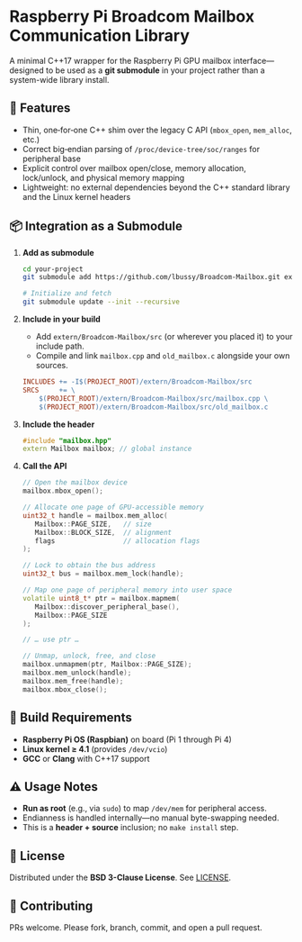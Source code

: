 # Raspberry Pi Broadcom Mailbox Communication Library

A minimal C++17 wrapper for the Raspberry Pi GPU mailbox interface—designed to be used as a **git submodule** in your project rather than a system-wide library install.

## 📌 Features

* Thin, one‑for‑one C++ shim over the legacy C API (`mbox_open`, `mem_alloc`, etc.)
* Correct big‑endian parsing of `/proc/device-tree/soc/ranges` for peripheral base
* Explicit control over mailbox open/close, memory allocation, lock/unlock, and physical memory mapping
* Lightweight: no external dependencies beyond the C++ standard library and the Linux kernel headers

## 📦 Integration as a Submodule

1. **Add as submodule**

   ```bash
   cd your-project
   git submodule add https://github.com/lbussy/Broadcom-Mailbox.git extern/Broadcom-Mailbox

   # Initialize and fetch
   git submodule update --init --recursive
   ```

2. **Include in your build**

   * Add `extern/Broadcom-Mailbox/src` (or wherever you placed it) to your include path.
   * Compile and link `mailbox.cpp` and `old_mailbox.c` alongside your own sources.

   ```makefile
   INCLUDES += -I$(PROJECT_ROOT)/extern/Broadcom-Mailbox/src
   SRCS     += \
       $(PROJECT_ROOT)/extern/Broadcom-Mailbox/src/mailbox.cpp \
       $(PROJECT_ROOT)/extern/Broadcom-Mailbox/src/old_mailbox.c
   ```

3. **Include the header**

   ```cpp
   #include "mailbox.hpp"
   extern Mailbox mailbox; // global instance
   ```

4. **Call the API**

   ```cpp
   // Open the mailbox device
   mailbox.mbox_open();

   // Allocate one page of GPU‐accessible memory
   uint32_t handle = mailbox.mem_alloc(
      Mailbox::PAGE_SIZE,   // size
      Mailbox::BLOCK_SIZE,  // alignment
      flags                 // allocation flags
   );

   // Lock to obtain the bus address
   uint32_t bus = mailbox.mem_lock(handle);

   // Map one page of peripheral memory into user space
   volatile uint8_t* ptr = mailbox.mapmem(
      Mailbox::discover_peripheral_base(),
      Mailbox::PAGE_SIZE
   );

   // … use ptr …

   // Unmap, unlock, free, and close
   mailbox.unmapmem(ptr, Mailbox::PAGE_SIZE);
   mailbox.mem_unlock(handle);
   mailbox.mem_free(handle);
   mailbox.mbox_close();
   ```

## 🔧 Build Requirements

* **Raspberry Pi OS (Raspbian)** on board (Pi 1 through Pi 4)
* **Linux kernel ≥ 4.1** (provides `/dev/vcio`)
* **GCC** or **Clang** with C++17 support

## ⚠️ Usage Notes

* **Run as root** (e.g., via `sudo`) to map `/dev/mem` for peripheral access.
* Endianness is handled internally—no manual byte-swapping needed.
* This is a **header + source** inclusion; no `make install` step.

## 📜 License

Distributed under the **BSD 3-Clause License**. See [LICENSE](LICENSE.md).

## 🤝 Contributing

PRs welcome. Please fork, branch, commit, and open a pull request.
